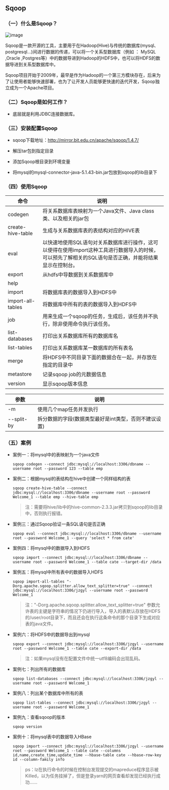 ## Sqoop

### （一）什么是Sqoop？

![image](https://github.com/MrQuJL/hadoop-guide/blob/master/15-Sqoop/imgs/sqoop-logo.png)

Sqoop是一款开源的工具，主要用于在Hadoop(Hive)与传统的数据库(mysql、postgresql...)间进行数据的传递，可以将一个关系型数据库（例如 ： MySQL ,Oracle ,Postgres等）中的数据导进到Hadoop的HDFS中，也可以将HDFS的数据导进到关系型数据库中。

Sqoop项目开始于2009年，最早是作为Hadoop的一个第三方模块存在，后来为了让使用者能够快速部署，也为了让开发人员能够更快速的迭代开发，Sqoop独立成为一个Apache项目。

### （二）Sqoop是如何工作？

* 底层就是利用JDBC连接数据库。

### （三）安装配置Sqoop

* sqoop下载地址：http://mirror.bit.edu.cn/apache/sqoop/1.4.7/

* 解压tar包到指定目录

* 添加Sqoop根目录到环境变量

* 将mysql的mysql-connector-java-5.1.43-bin.jar包放到sqoop的lib目录下

### （四）使用Sqoop

命令 | 说明
---|---
codegen | 将关系数据库表映射为一个Java文件、Java class类、以及相关的jar包
create-hive-table | 生成与关系数据库表的表结构对应的HIVE表
eval | 以快速地使用SQL语句对关系数据库进行操作，这可以使得在使用import这种工具进行数据导入的时候，可以预先了解相关的SQL语句是否正确，并能将结果显示在控制台。
export | 从hdfs中导数据到关系数据库中
help | 
import | 将数据库表的数据导入到HDFS中
import-all-tables | 将数据库中所有的表的数据导入到HDFS中
job | 用来生成一个sqoop的任务，生成后，该任务并不执行，除非使用命令执行该任务。
list-databases | 打印出关系数据库所有的数据库名
list-tables | 打印出关系数据库某一数据库的所有表名
merge | 将HDFS中不同目录下面的数据合在一起，并存放在指定的目录中
metastore | 记录sqoop job的元数据信息
version | 显示sqoop版本信息

参数 | 说明
---|---
-m | 使用几个map任务并发执行
--split-by | 拆分数据的字段(数据类型最好是int类型，否则不建议设置)

### （五）案例

* 案例一：将mysql中的表映射为一个java文件

	```shell
	sqoop codegen --connect jdbc:mysql://localhost:3306/dbname --username root --password 123 --table emp
	```

* 案例二：根据mysql的表结构在hive中创建一个同样结构的表

	```shell
	sqoop create-hive-table --connect jdbc:mysql://localhost:3306/dbname --username root --password Welcome_1 --table emp --hive-table emp
	```

	> 注：需要将hive/lib中的hive-common-2.3.3.jar拷贝到sqoop的lib目录中，否则执行报错。

* 案例三：通过Sqoop验证一条SQL语句是否正确

	```shell
	sqoop eval --connect jdbc:mysql://localhost:3306/dbname --username root --password Welcome_1 --query 'select * from cate'
	```

* 案例四：将mysql中的数据导入到HDFS

	```shell
	sqoop import --connect jdbc:mysql://localhost:3306/dbname --username root --password Welcome_1 --table cate --target-dir /data
	```

* 案例五：将mysql中所有表中的数据导入HDFS

	```shell
	sqoop import-all-tables "-Dorg.apache.sqoop.splitter.allow_text_splitter=true" --connect jdbc:mysql://localhost:3306/jzgyl --username root --password Welcome_1
	```

	> 注："-Dorg.apache.sqoop.splitter.allow_text_splitter=true" 参数允许表的主键是字符串的情况下仍进行导入，导入的表默认存放在HDFS的/user/root目录下，而且还会在执行这条命令的那个目录下生成对应表的java文件。

* 案例六：将HDFS中的数据导出到mysql

	```shell
	sqoop export --connect jdbc:mysql://localhost:3306/jzgyl --username root --password Welcome_1 --table cate --export-dir /data
	```

	> 注：如果mysql没有在配置文件中统一utf8编码会出现乱码。


* 案例七：列出所有的数据库

	```shell
	sqoop list-databases --connect jdbc:mysql://localhost:3306/jzgyl --username root --password Welcome_1
	```

* 案例八：列出某个数据库中所有的表

	```shell
	sqoop list-tables --connect jdbc:mysql://localhost:3306/jzgyl --username root --password Welcome_1
	```

* 案例九：查看sqoop的版本

	```shell
	sqoop version
	```

* 案例十：将mysql表中的数据导入HBase

	```shell
	sqoop import --connect jdbc:mysql://localhost:3306/jzgyl --username root --password Welcome_1 --table cate --columns id,name,create_time,update_time --hbase-table cate --hbase-row-key id --column-family info
	```

	> ps：lz在执行命令的时候在控制台发现提交的mapreduce程序显示被Killed，以为任务挂掉了，但是登录yarn的网页查看却发现已经执行成功......


